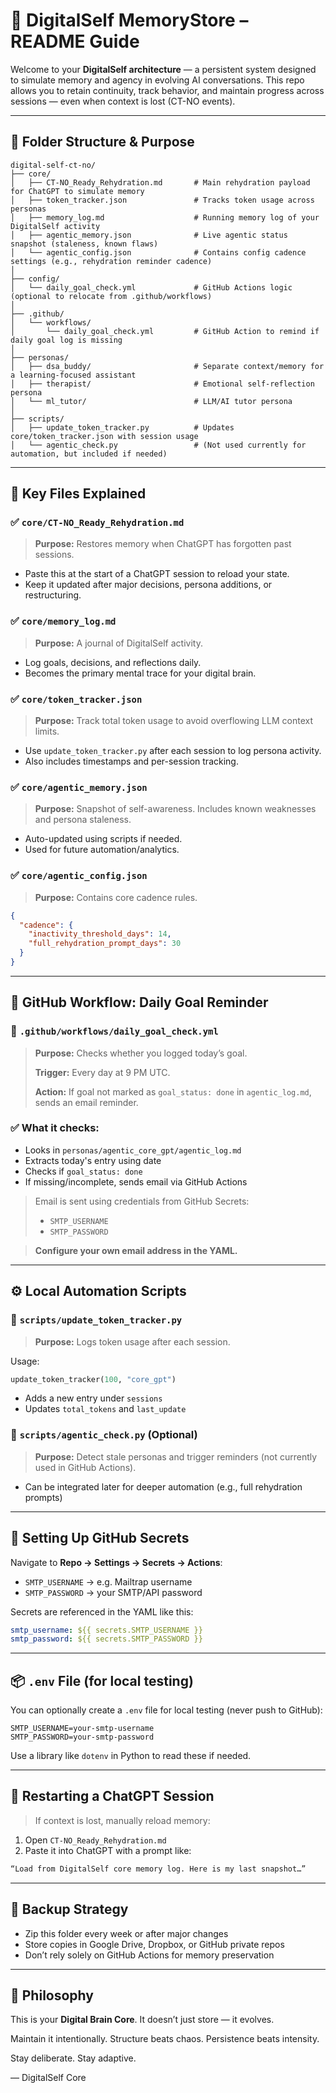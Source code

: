 # 🧠 DigitalSelf MemoryStore – README Guide

Welcome to your **DigitalSelf architecture** — a persistent system designed to simulate memory and agency in evolving AI conversations. This repo allows you to retain continuity, track behavior, and maintain progress across sessions — even when context is lost (CT-NO events).

---

## 📁 Folder Structure & Purpose

```
digital-self-ct-no/
├── core/
│   ├── CT-NO_Ready_Rehydration.md       # Main rehydration payload for ChatGPT to simulate memory
│   ├── token_tracker.json               # Tracks token usage across personas
│   ├── memory_log.md                    # Running memory log of your DigitalSelf activity
│   ├── agentic_memory.json              # Live agentic status snapshot (staleness, known flaws)
│   └── agentic_config.json              # Contains config cadence settings (e.g., rehydration reminder cadence)
│
├── config/
│   └── daily_goal_check.yml             # GitHub Actions logic (optional to relocate from .github/workflows)
│
├── .github/
│   └── workflows/
│       └── daily_goal_check.yml         # GitHub Action to remind if daily goal log is missing
│
├── personas/
│   ├── dsa_buddy/                       # Separate context/memory for a learning-focused assistant
│   ├── therapist/                       # Emotional self-reflection persona
│   └── ml_tutor/                        # LLM/AI tutor persona
│
├── scripts/
│   ├── update_token_tracker.py          # Updates core/token_tracker.json with session usage
│   └── agentic_check.py                 # (Not used currently for automation, but included if needed)
```

---

## 🧩 Key Files Explained

### ✅ `core/CT-NO_Ready_Rehydration.md`

> **Purpose:** Restores memory when ChatGPT has forgotten past sessions.

* Paste this at the start of a ChatGPT session to reload your state.
* Keep it updated after major decisions, persona additions, or restructuring.

### ✅ `core/memory_log.md`

> **Purpose:** A journal of DigitalSelf activity.

* Log goals, decisions, and reflections daily.
* Becomes the primary mental trace for your digital brain.

### ✅ `core/token_tracker.json`

> **Purpose:** Track total token usage to avoid overflowing LLM context limits.

* Use `update_token_tracker.py` after each session to log persona activity.
* Also includes timestamps and per-session tracking.

### ✅ `core/agentic_memory.json`

> **Purpose:** Snapshot of self-awareness. Includes known weaknesses and persona staleness.

* Auto-updated using scripts if needed.
* Used for future automation/analytics.

### ✅ `core/agentic_config.json`

> **Purpose:** Contains core cadence rules.

```json
{
  "cadence": {
    "inactivity_threshold_days": 14,
    "full_rehydration_prompt_days": 30
  }
}
```

---

## 📜 GitHub Workflow: Daily Goal Reminder

### 📁 `.github/workflows/daily_goal_check.yml`

> **Purpose:** Checks whether you logged today’s goal.
>
> **Trigger:** Every day at 9 PM UTC.
>
> **Action:** If goal not marked as `goal_status: done` in `agentic_log.md`, sends an email reminder.

### ✅ What it checks:

* Looks in `personas/agentic_core_gpt/agentic_log.md`
* Extracts today's entry using date
* Checks if `goal_status: done`
* If missing/incomplete, sends email via GitHub Actions

> Email is sent using credentials from GitHub Secrets:
>
> * `SMTP_USERNAME`
> * `SMTP_PASSWORD`

> **Configure your own email address in the YAML.**

---

## ⚙️ Local Automation Scripts

### 🐍 `scripts/update_token_tracker.py`

> **Purpose:** Logs token usage after each session.

Usage:

```python
update_token_tracker(100, "core_gpt")
```

* Adds a new entry under `sessions`
* Updates `total_tokens` and `last_update`

### 🐍 `scripts/agentic_check.py` (Optional)

> **Purpose:** Detect stale personas and trigger reminders (not currently used in GitHub Actions).

* Can be integrated later for deeper automation (e.g., full rehydration prompts)

---

## 🔐 Setting Up GitHub Secrets

Navigate to **Repo → Settings → Secrets → Actions**:

* `SMTP_USERNAME` → e.g. Mailtrap username
* `SMTP_PASSWORD` → your SMTP/API password

Secrets are referenced in the YAML like this:

```yaml
smtp_username: ${{ secrets.SMTP_USERNAME }}
smtp_password: ${{ secrets.SMTP_PASSWORD }}
```

---

## 📦 `.env` File (for local testing)

You can optionally create a `.env` file for local testing (never push to GitHub):

```
SMTP_USERNAME=your-smtp-username
SMTP_PASSWORD=your-smtp-password
```

Use a library like `dotenv` in Python to read these if needed.

---

## 🧠 Restarting a ChatGPT Session

> If context is lost, manually reload memory:

1. Open `CT-NO_Ready_Rehydration.md`
2. Paste it into ChatGPT with a prompt like:

```txt
“Load from DigitalSelf core memory log. Here is my last snapshot…”
```

---

## 🔄 Backup Strategy

* Zip this folder every week or after major changes
* Store copies in Google Drive, Dropbox, or GitHub private repos
* Don’t rely solely on GitHub Actions for memory preservation

---

## 🎯 Philosophy

This is your **Digital Brain Core**.
It doesn’t just store — it evolves.

Maintain it intentionally.
Structure beats chaos. Persistence beats intensity.

Stay deliberate. Stay adaptive.

— DigitalSelf Core
